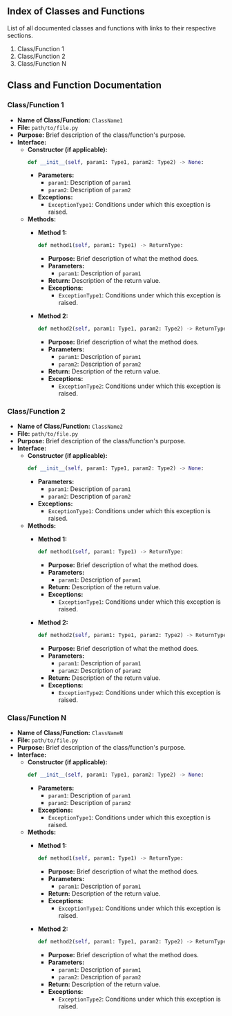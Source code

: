 ## Index of Classes and Functions
List of all documented classes and functions with links to their respective sections.

1. Class/Function 1
2. Class/Function 2
3. Class/Function N

## Class and Function Documentation

### Class/Function 1
- **Name of Class/Function:** `ClassName1`
- **File:** `path/to/file.py`
- **Purpose:** Brief description of the class/function's purpose.
- **Interface:**
    - **Constructor (if applicable):**
        ```python
        def __init__(self, param1: Type1, param2: Type2) -> None:
        ```
        - **Parameters:**
            - `param1`: Description of `param1`
            - `param2`: Description of `param2`
        - **Exceptions:**
            - `ExceptionType1`: Conditions under which this exception is raised.
    - **Methods:**
        - **Method 1:**
            ```python
            def method1(self, param1: Type1) -> ReturnType:
            ```
            - **Purpose:** Brief description of what the method does.
            - **Parameters:**
                - `param1`: Description of `param1`
            - **Return:** Description of the return value.
            - **Exceptions:**
                - `ExceptionType1`: Conditions under which this exception is raised.

        - **Method 2:**
            ```python
            def method2(self, param1: Type1, param2: Type2) -> ReturnType:
            ```
            - **Purpose:** Brief description of what the method does.
            - **Parameters:**
                - `param1`: Description of `param1`
                - `param2`: Description of `param2`
            - **Return:** Description of the return value.
            - **Exceptions:**
                - `ExceptionType2`: Conditions under which this exception is raised.

### Class/Function 2
- **Name of Class/Function:** `ClassName2`
- **File:** `path/to/file.py`
- **Purpose:** Brief description of the class/function's purpose.
- **Interface:**
    - **Constructor (if applicable):**
        ```python
        def __init__(self, param1: Type1, param2: Type2) -> None:
        ```
        - **Parameters:**
            - `param1`: Description of `param1`
            - `param2`: Description of `param2`
        - **Exceptions:**
            - `ExceptionType1`: Conditions under which this exception is raised.
    - **Methods:**
        - **Method 1:**
            ```python
            def method1(self, param1: Type1) -> ReturnType:
            ```
            - **Purpose:** Brief description of what the method does.
            - **Parameters:**
                - `param1`: Description of `param1`
            - **Return:** Description of the return value.
            - **Exceptions:**
                - `ExceptionType1`: Conditions under which this exception is raised.

        - **Method 2:**
            ```python
            def method2(self, param1: Type1, param2: Type2) -> ReturnType:
            ```
            - **Purpose:** Brief description of what the method does.
            - **Parameters:**
                - `param1`: Description of `param1`
                - `param2`: Description of `param2`
            - **Return:** Description of the return value.
            - **Exceptions:**
                - `ExceptionType2`: Conditions under which this exception is raised.

### Class/Function N
- **Name of Class/Function:** `ClassNameN`
- **File:** `path/to/file.py`
- **Purpose:** Brief description of the class/function's purpose.
- **Interface:**
    - **Constructor (if applicable):**
        ```python
        def __init__(self, param1: Type1, param2: Type2) -> None:
        ```
        - **Parameters:**
            - `param1`: Description of `param1`
            - `param2`: Description of `param2`
        - **Exceptions:**
            - `ExceptionType1`: Conditions under which this exception is raised.
    - **Methods:**
        - **Method 1:**
            ```python
            def method1(self, param1: Type1) -> ReturnType:
            ```
            - **Purpose:** Brief description of what the method does.
            - **Parameters:**
                - `param1`: Description of `param1`
            - **Return:** Description of the return value.
            - **Exceptions:**
                - `ExceptionType1`: Conditions under which this exception is raised.

        - **Method 2:**
            ```python
            def method2(self, param1: Type1, param2: Type2) -> ReturnType:
            ```
            - **Purpose:** Brief description of what the method does.
            - **Parameters:**
                - `param1`: Description of `param1`
                - `param2`: Description of `param2`
            - **Return:** Description of the return value.
            - **Exceptions:**
                - `ExceptionType2`: Conditions under which this exception is raised.
